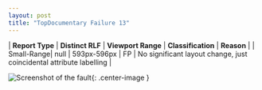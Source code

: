 ```yaml
---
layout: post
title: "TopDocumentary Failure 13"
---
```

| **Report Type** | **Distinct RLF** | **Viewport Range** | **Classification** | **Reason** |
| Small-Range| null | 593px-596px | FP | No significant layout change, just coincidental attribute labelling | 

![Screenshot of the fault](../../../assets/images/TopDocumentary/fault13/smallrangeWidth594.png){: .center-image }